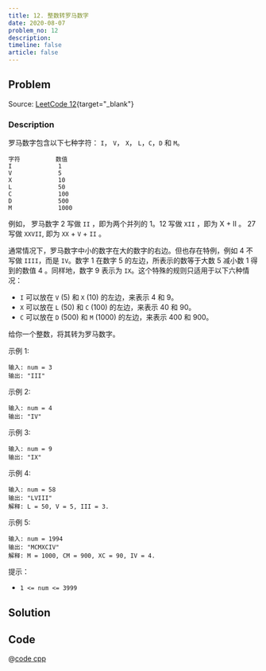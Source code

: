 ```yaml
---
title: 12. 整数转罗马数字
date: 2020-08-07
problem_no: 12
description: 
timeline: false
article: false
---
```


<!-- Description. -->

<!-- more -->

## Problem

Source: [LeetCode 12](https://leetcode-cn.com/problems/integer-to-roman/){target="_blank"}

### Description

罗马数字包含以下七种字符： `I`， `V`， `X`， `L`，`C`，`D` 和 `M`。

```text
字符          数值
I             1
V             5
X             10
L             50
C             100
D             500
M             1000
```

例如， 罗马数字 2 写做 `II` ，即为两个并列的 1。12 写做 `XII` ，即为 X + II 。 27 写做 `XXVII`, 即为 `XX` + `V` + `II` 。

通常情况下，罗马数字中小的数字在大的数字的右边。但也存在特例，例如 4 不写做 `IIII`，而是 `IV`。数字 1 在数字 5 的左边，所表示的数等于大数 5 减小数 1 得到的数值 4 。同样地，数字 9 表示为 `IX`。这个特殊的规则只适用于以下六种情况：

- `I` 可以放在 `V` (5) 和 `X` (10) 的左边，来表示 4 和 9。
- `X` 可以放在 `L` (50) 和 `C` (100) 的左边，来表示 40 和 90。
- `C` 可以放在 `D` (500) 和 `M` (1000) 的左边，来表示 400 和 900。

给你一个整数，将其转为罗马数字。

示例 1:

```text
输入: num = 3
输出: "III"
```

示例 2:

```text
输入: num = 4
输出: "IV"
```

示例 3:

```text
输入: num = 9
输出: "IX"
```

示例 4:

```text
输入: num = 58
输出: "LVIII"
解释: L = 50, V = 5, III = 3.
```

示例 5:

```text
输入: num = 1994
输出: "MCMXCIV"
解释: M = 1000, CM = 900, XC = 90, IV = 4.
```

提示：

- `1 <= num <= 3999`

## Solution

## Code

@[code cpp](../../_codes/algorithm/code/leet-code/12-main.cpp)